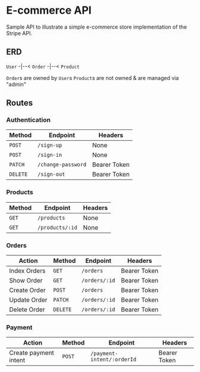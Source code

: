 # E-commerce API

Sample API to illustrate a simple e-commerce store implementation of the Stripe API. 

## ERD

`User` -|--< `Order` -|--< `Product`

`Order`s are owned by `User`s
`Product`s are not owned & are managed via "admin"

## Routes

### Authentication

| Method    | Endpoint | Headers |
|-----------|----------|---------|
| `POST` | `/sign-up` | None |
| `POST` | `/sign-in` | None |
| `PATCH` | `/change-password` | Bearer Token |
| `DELETE` | `/sign-out` | Bearer Token |

### Products

| Method    | Endpoint | Headers |
|-----------|----------|---------|
| `GET` | `/products` | None |
| `GET` | `/products/:id` | None |


### Orders

| Action | Method    | Endpoint | Headers |
|--------|-----------|----------|---------|
| Index Orders | `GET` | `/orders` | Bearer Token |
| Show Order | `GET` | `/orders/:id` | Bearer Token |
| Create Order | `POST` | `/orders` | Bearer Token |
| Update Order | `PATCH` | `/orders/:id` | Bearer Token |
| Delete Order | `DELETE` | `/orders/:id` | Bearer Token |

### Payment

| Action | Method    | Endpoint | Headers |
|--------|-----------|----------|---------|
| Create payment intent| `POST` | `/payment-intent/:orderId` | Bearer Token |
